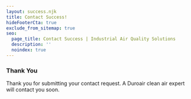 ```yaml
---
layout: success.njk
title: Contact Success!
hideFooterCta: true
exclude_from_sitemap: true
seo:
  page_title: Contact Success | Industrial Air Quality Solutions
  description: ''
  noindex: true
---
```

### Thank You

Thank you for submitting your contact request. A Duroair clean air expert will contact you soon.